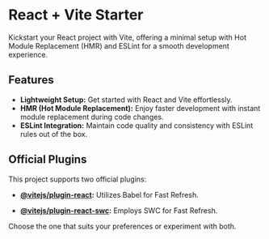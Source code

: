 # React + Vite Starter

Kickstart your React project with Vite, offering a minimal setup with Hot Module Replacement (HMR) and ESLint for a smooth development experience.

## Features

- **Lightweight Setup:** Get started with React and Vite effortlessly.
- **HMR (Hot Module Replacement):** Enjoy faster development with instant module replacement during code changes.
- **ESLint Integration:** Maintain code quality and consistency with ESLint rules out of the box.

## Official Plugins

This project supports two official plugins:

- **[@vitejs/plugin-react](https://github.com/vitejs/vite-plugin-react/blob/main/packages/plugin-react/README.md):**
  Utilizes Babel for Fast Refresh.

- **[@vitejs/plugin-react-swc](https://github.com/vitejs/vite-plugin-react-swc):**
  Employs SWC for Fast Refresh.

Choose the one that suits your preferences or experiment with both.
